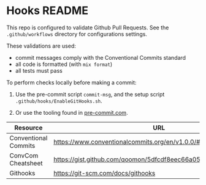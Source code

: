 # Hooks README

This repo is configured to validate Github Pull Requests. See the
`.github/workflows` directory for configurations settings.  

These validations are used: 

- commit messages comply with the Conventional Commits standard
- all code is formatted (with `mix format`) 
- all tests must pass 

To perform checks locally before making a commit:  

1. Use the pre-commit script `commit-msg`, and the setup
   script `.github/hooks/EnableGitHooks.sh`.

2. Or use the tooling found in [pre-commit.com](https://pre-commit.com).

| Resource             | URL                                                             |
|----------------------|-----------------------------------------------------------------|
| Conventional Commits | https://www.conventionalcommits.org/en/v1.0.0/#summary          |
| ConvCom Cheatsheet   | https://gist.github.com/qoomon/5dfcdf8eec66a051ecd85625518cfd13 |
| Githooks             | https://git-scm.com/docs/githooks                               |
